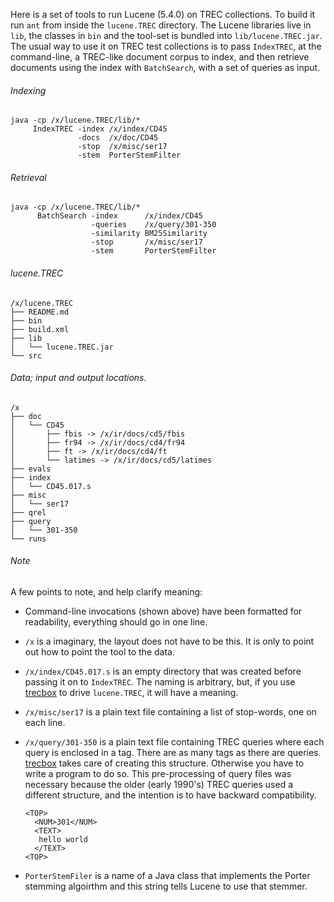 Here is a set of tools to run Lucene (5.4.0) on TREC collections. To
build it run `ant` from inside the `lucene.TREC` directory. The Lucene
libraries live in `lib`, the classes in `bin` and the tool-set is
bundled into `lib/lucene.TREC.jar`. The usual way to use it on TREC
test collections is to pass `IndexTREC`, at the command-line, a
TREC-like document corpus to index, and then retrieve documents using
the index with `BatchSearch`, with a set of queries as input.

###### Indexing

```
java -cp /x/lucene.TREC/lib/*
     IndexTREC -index /x/index/CD45
               -docs  /x/doc/CD45
               -stop  /x/misc/ser17
               -stem  PorterStemFilter
```

###### Retrieval

```
java -cp /x/lucene.TREC/lib/*
      BatchSearch -index      /x/index/CD45
                  -queries    /x/query/301-350
                  -similarity BM25Similarity
                  -stop       /x/misc/ser17
                  -stem       PorterStemFilter
```

###### lucene.TREC

```
/x/lucene.TREC
├── README.md
├── bin
├── build.xml
├── lib
│   └── lucene.TREC.jar
└── src
```

###### Data; input and output locations.

```
/x
├── doc
│   └── CD45
│       ├── fbis -> /x/ir/docs/cd5/fbis
│       ├── fr94 -> /x/ir/docs/cd4/fr94
│       ├── ft -> /x/ir/docs/cd4/ft
│       └── latimes -> /x/ir/docs/cd5/latimes
├── evals
├── index
│   └── CD45.017.s
├── misc
│   └── ser17
├── qrel
├── query
│   └── 301-350
└── runs
```

###### Note

A few points to note, and help clarify meaning:

- Command-line invocations (shown above) have been formatted for
  readability, everything should go in one line.

- `/x` is a imaginary, the layout does not have to be this. It is only
  to point out how to point the tool to the data.

- `/x/index/CD45.017.s` is an empty directory that was created before
  passing it on to `IndexTREC`. The naming is arbitrary, but, if you use
  [trecbox](https://github.com/sauparna/trecbox) to drive `lucene.TREC`,
  it will have a meaning.

- `/x/misc/ser17` is a plain text file containing a list of stop-words,
  one on each line.

- `/x/query/301-350` is a plain text file containing TREC queries
  where each query is enclosed in a <TOP> tag. There are as many <TOP>
  tags as there are
  queries. [trecbox](https://github.com/sauparna/trecbox) takes care
  of creating this structure. Otherwise you have to write a program to
  do so. This pre-processing of query files was necessary because the
  older (early 1990's) TREC queries used a different structure, and
  the intention is to have backward compatibility.

  ```
  <TOP>
    <NUM>301</NUM>
    <TEXT>
     hello world
    </TEXT>
  <TOP>
  ```
  
- `PorterStemFiler` is a name of a Java class that implements the
  Porter stemming algoirthm and this string tells Lucene to use that
  stemmer.
